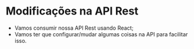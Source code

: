 # Modificações na API Rest

- Vamos consumir nossa API Rest usando React;
- Vamos ter que configurar/mudar algumas coisas na API para facilitar isso.
